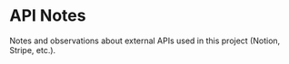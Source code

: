 # API Notes

Notes and observations about external APIs used in this project (Notion, Stripe, etc.).
